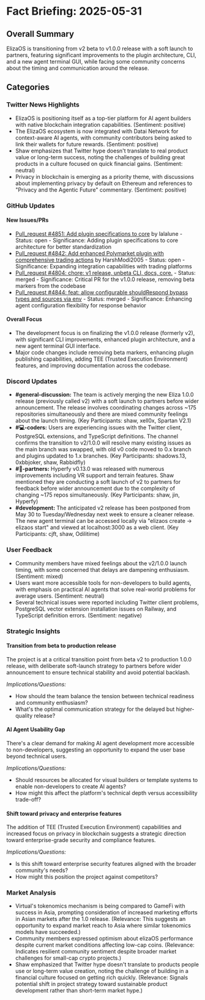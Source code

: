 # Fact Briefing: 2025-05-31

## Overall Summary
ElizaOS is transitioning from v2 beta to v1.0.0 release with a soft launch to partners, featuring significant improvements to the plugin architecture, CLI, and a new agent terminal GUI, while facing some community concerns about the timing and communication around the release.

## Categories

### Twitter News Highlights
- ElizaOS is positioning itself as a top-tier platform for AI agent builders with native blockchain integration capabilities. (Sentiment: positive)
- The ElizaOS ecosystem is now integrated with Datai Network for context-aware AI agents, with community contributors being asked to link their wallets for future rewards. (Sentiment: positive)
- Shaw emphasizes that Twitter hype doesn't translate to real product value or long-term success, noting the challenges of building great products in a culture focused on quick financial gains. (Sentiment: neutral)
- Privacy in blockchain is emerging as a priority theme, with discussions about implementing privacy by default on Ethereum and references to "Privacy and the Agentic Future" commentary. (Sentiment: positive)

### GitHub Updates

#### New Issues/PRs
- [Pull_request #4851: Add plugin specifications to core](https://github.com/elizaOS/eliza/pull/4851) by lalalune - Status: open - Significance: Adding plugin specifications to core architecture for better standardization
- [Pull_request #4842: Add enhanced Polymarket plugin with comprehensive trading actions](https://github.com/elizaOS/eliza/pull/4842) by HarshModi2005 - Status: open - Significance: Expanding integration capabilities with trading platforms
- [Pull_request #4804: chore: v1 release, unbeta CLI, docs, core.](https://github.com/elizaOS/eliza/pull/4804) - Status: merged - Significance: Critical PR for the v1.0.0 release, removing beta markers from the codebase
- [Pull_request #4844: feat: allow configurable shouldRespond bypass types and sources via env](https://github.com/elizaOS/eliza/pull/4844) - Status: merged - Significance: Enhancing agent configuration flexibility for response behavior

#### Overall Focus
- The development focus is on finalizing the v1.0.0 release (formerly v2), with significant CLI improvements, enhanced plugin architecture, and a new agent terminal GUI interface.
- Major code changes include removing beta markers, enhancing plugin publishing capabilities, adding TEE (Trusted Execution Environment) features, and improving documentation across the codebase.

### Discord Updates
- **#general-discussion:** The team is actively merging the new Eliza 1.0.0 release (previously called v2) with a soft launch to partners before wider announcement. The release involves coordinating changes across ~175 repositories simultaneously and there are mixed community feelings about the launch timing. (Key Participants: shaw, xell0x, Spartan V2.1)
- **#💻-coders:** Users are experiencing issues with the Twitter client, PostgreSQL extensions, and TypeScript definitions. The channel confirms the transition to v2/1.0.0 will resolve many existing issues as the main branch was swapped, with old v0 code moved to 0.x branch and plugins updated to 1.x branches. (Key Participants: shadows.13, 0xbbjoker, shaw, Rabbidfly)
- **#🥇-partners:** Hyperfy v0.13.0 was released with numerous improvements including VR support and terrain features. Shaw mentioned they are conducting a soft launch of v2 to partners for feedback before wider announcement due to the complexity of changing ~175 repos simultaneously. (Key Participants: shaw, jin, Hyperfy)
- **#development:** The anticipated v2 release has been postponed from May 30 to Tuesday/Wednesday next week to ensure a cleaner release. The new agent terminal can be accessed locally via "elizaos create -> elizaos start" and viewed at localhost:3000 as a web client. (Key Participants: cjft, shaw, Odilitime)

### User Feedback
- Community members have mixed feelings about the v2/1.0.0 launch timing, with some concerned that delays are dampening enthusiasm. (Sentiment: mixed)
- Users want more accessible tools for non-developers to build agents, with emphasis on practical AI agents that solve real-world problems for average users. (Sentiment: neutral)
- Several technical issues were reported including Twitter client problems, PostgreSQL vector extension installation issues on Railway, and TypeScript definition errors. (Sentiment: negative)

### Strategic Insights

#### Transition from beta to production release
The project is at a critical transition point from beta v2 to production 1.0.0 release, with deliberate soft-launch strategy to partners before wider announcement to ensure technical stability and avoid potential backlash.

*Implications/Questions:*
  - How should the team balance the tension between technical readiness and community enthusiasm?
  - What's the optimal communication strategy for the delayed but higher-quality release?

#### AI Agent Usability Gap
There's a clear demand for making AI agent development more accessible to non-developers, suggesting an opportunity to expand the user base beyond technical users.

*Implications/Questions:*
  - Should resources be allocated for visual builders or template systems to enable non-developers to create AI agents?
  - How might this affect the platform's technical depth versus accessibility trade-off?

#### Shift toward privacy and enterprise features
The addition of TEE (Trusted Execution Environment) capabilities and increased focus on privacy in blockchain suggests a strategic direction toward enterprise-grade security and compliance features.

*Implications/Questions:*
  - Is this shift toward enterprise security features aligned with the broader community's needs?
  - How might this position the project against competitors?

### Market Analysis
- Virtual's tokenomics mechanism is being compared to GameFi with success in Asia, prompting consideration of increased marketing efforts in Asian markets after the 1.0 release. (Relevance: This suggests an opportunity to expand market reach to Asia where similar tokenomics models have succeeded.)
- Community members expressed optimism about elizaOS performance despite current market conditions affecting low-cap coins. (Relevance: Indicates resilient community sentiment despite broader market challenges for small-cap crypto projects.)
- Shaw emphasized that Twitter hype doesn't translate to products people use or long-term value creation, noting the challenge of building in a financial culture focused on getting rich quickly. (Relevance: Signals potential shift in project strategy toward sustainable product development rather than short-term market hype.)
